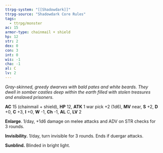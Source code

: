 ```yaml
---
ttrpg-system: "[[Shadowdark]]"
ttrpg-source: "Shadowdark Core Rules"
tags:
  - ttrpg/monster
ac: 15
armor-type: chainmail + shield
hp: 12
str: 2
dex: 0
con: 3
int: 0
wis: -1
cha: -1
al: C
lv: 2
---
```


_Gray-skinned, greedy dwarves with bald pates and white beards. They dwell in somber castles deep within the earth filled with stolen treasures and enslaved prisoners._

**AC** 15 (chainmail + shield), **HP** 12, **ATK** 1 war pick +2 (1d6), **MV** near, **S** +2, **D** +0, **C** +3, **I** +0, **W** -1, **Ch** -1, **AL** C, **LV** 2

**Enlarge**. 1/day, +1d6 damage on melee attacks and ADV on STR checks for 3 rounds. 

**Invisibility.** 1/day, turn invisible for 3 rounds. Ends if duergar attacks. 

**Sunblind.** Blinded in bright light.

